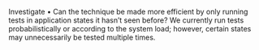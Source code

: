 Investigate
•	Can the technique be made more efficient by only running tests in application states it hasn’t seen before? We currently run tests probabilistically or according to the system load; however, certain states may unnecessarily be tested multiple times.